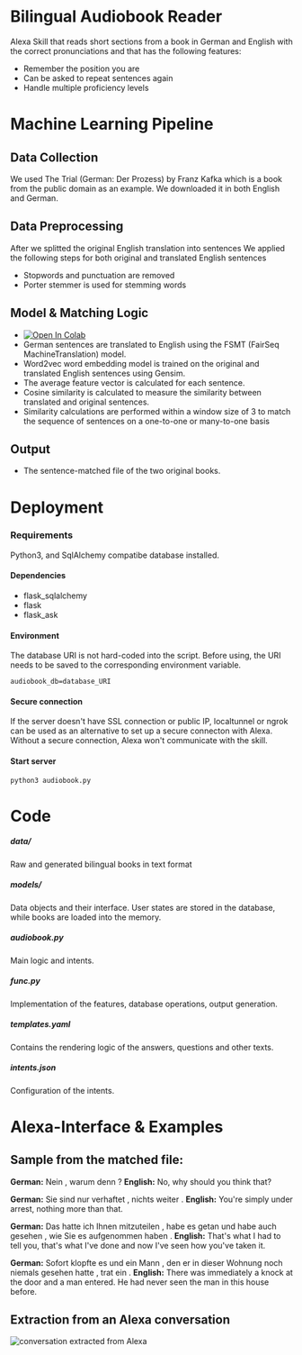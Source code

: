 # Bilingual Audiobook Reader 

Alexa Skill that reads short sections from a book in German and English with the correct pronunciations and that has the following features:
* Remember the position you are
* Can be asked to repeat sentences again
* Handle multiple proficiency levels


# Machine Learning Pipeline

## Data Collection
We used The Trial (German: Der Prozess) by Franz Kafka which is a book from the public domain as an example.
We downloaded it in both English and German.

## Data Preprocessing
After we splitted the original English translation into sentences 
We applied the following steps for both original and translated English sentences 
* Stopwords and punctuation are removed 
* Porter stemmer is used for stemming words

## Model & Matching Logic
* [![Open In Colab](https://colab.research.google.com/assets/colab-badge.svg)](https://colab.research.google.com/github/Ra0k/alexa_skill_bilingual_audiobook/blob/main/bilingual_reader.ipynb)
* German sentences are translated to English using the FSMT (FairSeq MachineTranslation) model.
* Word2vec word embedding model is trained on the original and translated English sentences using Gensim.
* The average feature vector is calculated for each sentence. 
* Cosine similarity is calculated to measure the similarity between translated and original sentences.
* Similarity calculations are performed within a window size of 3 to match the sequence of sentences on a one-to-one or many-to-one basis

## Output
* The sentence-matched file of the two original books.


# Deployment 
### Requirements
Python3, and SqlAlchemy compatibe database installed.

#### Dependencies
- flask_sqlalchemy
- flask
- flask_ask

#### Environment
The database URI is not hard-coded into the script. Before using, the URI needs to be saved to the corresponding environment variable. 

```audiobook_db=database_URI```

#### Secure connection
If the server doesn't have SSL connection or public IP, localtunnel or ngrok can be used as an alternative to set up a secure connecton with Alexa. Without a secure connection, Alexa won't communicate with the skill. 

#### Start server

```python3 audiobook.py```

# Code

##### data/
Raw and generated bilingual books in text format

##### models/
Data objects and their interface. User states are stored in the database, while books are loaded into the memory. 

##### audiobook.py
Main logic and intents. 

##### func.py
Implementation of the features, database operations, output generation. 

##### templates.yaml
Contains the rendering logic of the answers, questions and other texts.

##### intents.json
Configuration of the intents. 


# Alexa-Interface & Examples

## Sample from the matched file:

**German:**
Nein , warum denn ?
**English:**
No, why should you think that?

**German:**
Sie sind nur verhaftet , nichts weiter .
**English:**
You're simply under arrest, nothing more than that.

**German:**
Das hatte ich Ihnen mitzuteilen , habe es getan und habe auch gesehen , wie Sie es aufgenommen haben .
**English:**
That's what I had to tell you, that's what I've done and now I've seen how you've taken it.

**German:**
Sofort klopfte es und ein Mann , den er in dieser Wohnung noch niemals gesehen hatte , trat ein .
**English:**
There was immediately a knock at the door and a man entered. He had never seen the man in this house before.

## Extraction from an Alexa conversation 

![conversation extracted from Alexa](alexa_screenshot.png?raw=true "Conversation extracted from Alexa")
